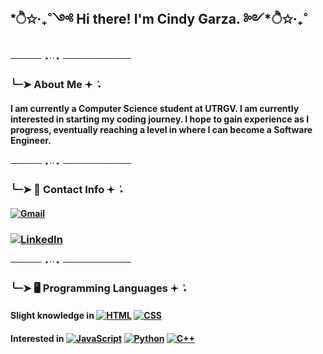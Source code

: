## *ੈ✩‧₊˚༺ Hi there! I'm Cindy Garza. ༻*ੈ✩‧₊˚

───── ⋆⋅⋅⋆ ───────────

### ╰┈➤ About Me 𖥔 ݁ ˖
#### I am currently a Computer Science student at UTRGV. I am currently interested in starting my coding journey. I hope to gain experience as I progress, eventually reaching a level in where I can become a Software Engineer. 


───── ⋆⋅⋅⋆ ───────────

###  ╰┈➤ 📩 Contact Info 𖥔 ݁ ˖
#### [![Gmail](https://img.shields.io/badge/Gmail-D14836?logo=gmail&logoColor=white)](mailto:cgrdz10@gmail.com)
### [![LinkedIn](https://custom-icon-badges.demolab.com/badge/LinkedIn-0A66C2?logo=linkedin-white&logoColor=fff)](www.linkedin.com/in/)


───── ⋆⋅⋅⋆ ───────────

### ╰┈➤ 🖥️ Programming Languages 𖥔 ݁ ˖

#### Slight knowledge in [![HTML](https://img.shields.io/badge/HTML-%23E34F26.svg?logo=html5&logoColor=white)](#) [![CSS](https://img.shields.io/badge/CSS-639?logo=css&logoColor=fff)](#)
#### Interested in [![JavaScript](https://img.shields.io/badge/JavaScript-F7DF1E?logo=javascript&logoColor=000)](#) [![Python](https://img.shields.io/badge/Python-3776AB?logo=python&logoColor=fff)](#) [![C++](https://img.shields.io/badge/C++-%2300599C.svg?logo=c%2B%2B&logoColor=white)](#) 




